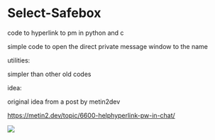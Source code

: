 # Select-Safebox
code to hyperlink to pm in python and c

simple code to open the direct private message window to the name

utilities:

simpler than other old codes

idea:

original idea from a post by metin2dev

https://metin2.dev/topic/6600-helphyperlink-pw-in-chat/


![](https://github.com/deadoflove/Select-Safebox/blob/main/SelectSafeboxPreview.gif)


